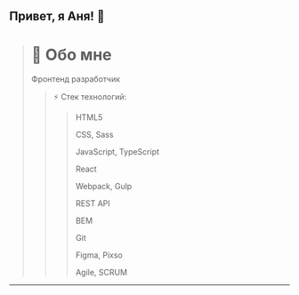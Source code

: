 ## Привет, я Аня! 👋
<!--
![Девушка программист]([https://picsum.photos/800/600](https://pictures.pibig.info/uploads/posts/2023-04/1681131445_pictures-pibig-info-p-programmist-risunok-pinterest-1.png))
***
-->
> # 💬 Обо мне
> Фронтенд разработчик
>
> > ⚡ Стек технологий:
> > 
> > > HTML5
> > > 
> > > CSS, Sass
> > > 
> > > JavaScript, TypeScript
> > > 
> > > React
> > > 
> > > Webpack, Gulp
> > > 
> > > REST API
> > > 
> > > BEM
> > > 
> > > Git
> > > 
> > > Figma, Pixso
> > > 
> > > Agile, SCRUM
***


<!--
**AnnyniSpi/AnnyniSpi** is a ✨ _special_ ✨ repository because its `README.md` (this file) appears on your GitHub profile.

Here are some ideas to get you started:

- 🔭 I’m currently working on ...
- 🌱 I’m currently learning ...
- 👯 I’m looking to collaborate on ...
- 🤔 I’m looking for help with ...
- 💬 Ask me about ...
- 📫 How to reach me: ...
- 😄 Pronouns: ...
- ⚡ Fun fact: ...
-->

